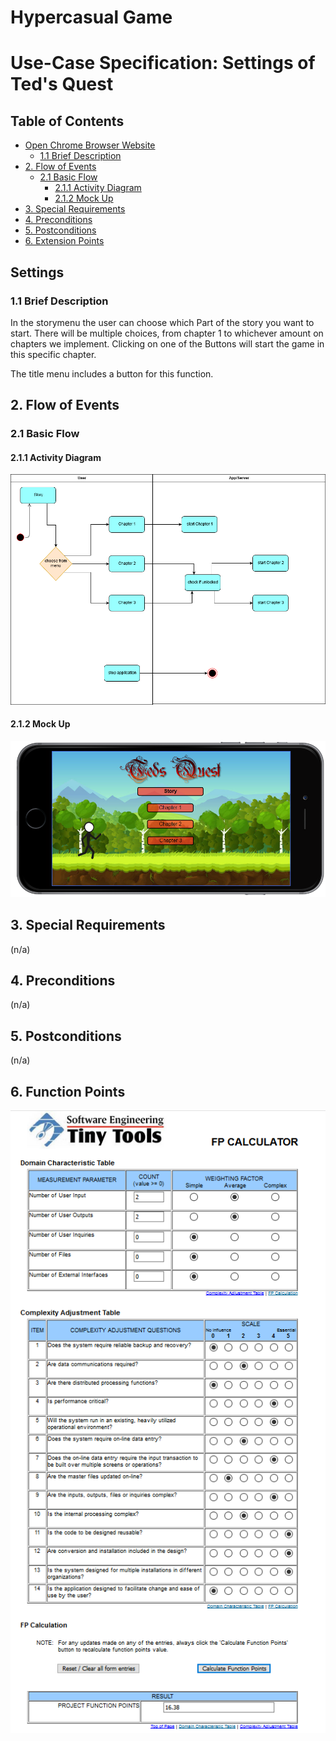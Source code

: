 # Hypercasual Game <!-- omit in toc -->

# Use-Case Specification: Settings of Ted's Quest <!-- omit in toc -->

## Table of Contents <!-- omit in toc -->
- [Open Chrome Browser Website](#Settings)
  - [1.1 Brief Description](#11-brief-description)
- [2. Flow of Events](#2-flow-of-events)
  - [2.1 Basic Flow](#21-basic-flow)
    - [2.1.1 Activity Diagram](#211-activity-diagram)
    - [2.1.2 Mock Up](#212-mock-up)
- [3. Special Requirements](#3-special-requirements)
- [4. Preconditions](#4-preconditions)
- [5. Postconditions](#5-postconditions)
- [6. Extension Points](#6-extension-points)


## Settings

### 1.1 Brief Description
In the storymenu the user can choose which Part of the story you want to start.
There will be multiple choices, from chapter 1 to whichever amount on chapters we implement. 
Clicking on one of the Buttons will start the game in this specific chapter.

The title menu includes a button for this function.
## 2. Flow of Events

### 2.1 Basic Flow

#### 2.1.1 Activity Diagram

![AD_Settings](./Activity_dia_storymenu.png)

#### 2.1.2 Mock Up

![SH_Settings](./Screenshot_Storymenu.PNG)

## 3. Special Requirements

(n/a)

## 4. Preconditions

(n/a)

## 5. Postconditions

(n/a)

## 6. Function Points

![FP_Settings](../FunctionPoints/UC_Storymenu_Neu.PNG)
